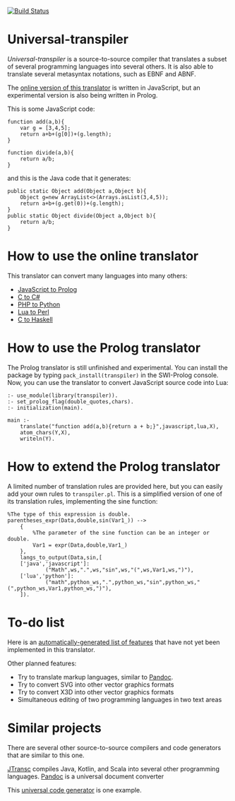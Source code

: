[![Build Status](https://api.travis-ci.org/jarble/transpiler.svg)](https://travis-ci.org/jarble/transpiler)

# Universal-transpiler

*Universal-transpiler* is a source-to-source compiler that translates a subset of several programming languages into several others.
It is also able to translate several metasyntax notations, such as EBNF and ABNF.

The [online version of this translator](https://jarble.github.io/transpiler/javascript/js_transpiler/test_parser.html) is written in JavaScript, but an experimental version is also being written in Prolog.

This is some JavaScript code:

	function add(a,b){
		var g = [3,4,5];
		return a+b+(g[0])+(g.length);
	}

	function divide(a,b){
		return a/b;
	}

and this is the Java code that it generates:

	public static Object add(Object a,Object b){
		Object g=new ArrayList<>(Arrays.asList(3,4,5));
		return a+b+(g.get(0))+(g.length);
	}
	public static Object divide(Object a,Object b){
		return a/b;
	}


# How to use the online translator

This translator can convert many languages into many others:

* [JavaScript to Prolog](https://jarble.github.io/transpiler/javascript/js_transpiler/test_parser.html#%7B%22inputText%22%3A%22function%20is_an_animal(thing)%7B%5Cn%20%20%20%20return%20%5B%5C%22dog%5C%22%2C%5C%22horse%5C%22%2C%5C%22cat%5C%22%5D.indexOf(thing)%20!%3D%3D%20-1%3B%5Cn%7D%22%2C%22inputLang%22%3A%22javascript%22%2C%22outputLang%22%3A%22prolog%22%7D)
* [C to C#](https://jarble.github.io/transpiler/javascript/js_transpiler/test_parser.html#%7B%22inputText%22%3A%22int%20add(int%20a%2C%20int%20b)%7B%5Cn%20%20%20%20return%20a%20%2B%20b%3B%5Cn%7D%22%2C%22inputLang%22%3A%22c%22%2C%22outputLang%22%3A%22c%23%22%7D)
* [PHP to Python](https://jarble.github.io/transpiler/javascript/js_transpiler/test_parser.html#%7B%22inputText%22%3A%22function%20add(%24a%2C%24b)%7B%5Cn%20%20%20%20return%20%24a%2B%24b%3B%5Cn%7D%22%2C%22inputLang%22%3A%22php%22%2C%22outputLang%22%3A%22python%22%7D)
* [Lua to Perl](https://jarble.github.io/transpiler/javascript/js_transpiler/test_parser.html#%7B%22inputText%22%3A%22function%20add(a%2Cb)%20%5Cn%20%20%20%20return%20a%2Bb%5Cnend%22%2C%22inputLang%22%3A%22lua%22%2C%22outputLang%22%3A%22perl%22%7D)
* [C to Haskell](https://jarble.github.io/transpiler/javascript/js_transpiler/test_parser.html#%7B%22inputText%22%3A%22int%20add(int%20a%2C%20int%20b)%7B%5Cn%20%20%20%20return%20a%20%2B%20b%3B%5Cn%7D%22%2C%22inputLang%22%3A%22c%22%2C%22outputLang%22%3A%22haskell%22%7D)

# How to use the Prolog translator

The Prolog translator is still unfinished and experimental. You can install the package by typing `pack_install(transpiler)` in the SWI-Prolog console.
Now, you can use the translator to convert JavaScript source code into Lua:

	:- use_module(library(transpiler)).
	:- set_prolog_flag(double_quotes,chars).
	:- initialization(main).

	main :- 
		translate("function add(a,b){return a + b;}",javascript,lua,X),
		atom_chars(Y,X),
		writeln(Y).


# How to extend the Prolog translator

A limited number of translation rules are provided here, but you can easily add your own rules to `transpiler.pl`.
This is a simplified version of one of its translation rules, implementing the sine function:

	%The type of this expression is double.
	parentheses_expr(Data,double,sin(Var1_)) -->
        {
			%The parameter of the sine function can be an integer or double.
			Var1 = expr(Data,double,Var1_)
		},
        langs_to_output(Data,sin,[
        ['java','javascript']:
                ("Math",ws,".",ws,"sin",ws,"(",ws,Var1,ws,")"),
        ['lua','python']:
                ("math",python_ws,".",python_ws,"sin",python_ws,"(",python_ws,Var1,python_ws,")"),
        ]).

# To-do list
Here is an [automatically-generated list of features](https://jarble.github.io/transpiler/javascript/js_transpiler/to_do_list.html) that have not yet been implemented in this translator.

Other planned features:
* Try to translate markup languages, similar to [Pandoc](https://pandoc.org/index.html).
* Try to convert SVG into other vector graphics formats
* Try to convert X3D into other vector graphics formats
* Simultaneous editing of two programming languages in two text areas

# Similar projects
There are several other source-to-source compilers and code generators that are similar to this one.

[JTransc](https://github.com/jtransc/jtransc) compiles Java, Kotlin, and Scala into several other programming languages.
[Pandoc](https://pandoc.org/index.html) is a universal document converter

This [universal code generator](http://codeworker.free.fr/) is one example.
